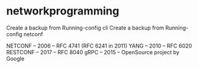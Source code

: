 # networkprogramming
Create a backup from Running-config  cli
Create a backup from Running-config  netconf

NETCONF – 2006 – RFC 4741 (RFC 6241 in 2011)
YANG – 2010 – RFC 6020
RESTCONF – 2017 – RFC 8040
gRPC – 2015 – OpenSource project by Google
